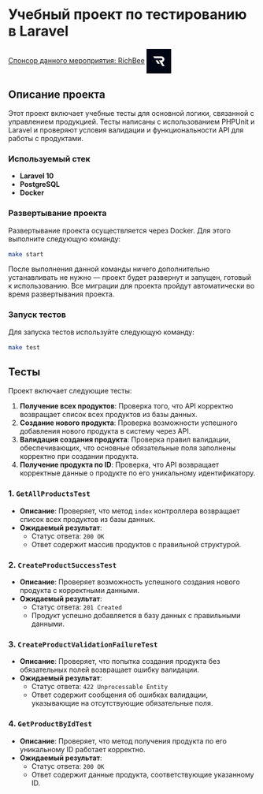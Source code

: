 # Учебный проект по тестированию в Laravel
[Спонсор данного мероприятия: RichBee](https://richbee.ru/)
<a href="https://richbee.ru/" style="display:inline-block;">
<img src="app/public/RB_Logo.jpeg" alt="RichBee Logo" style="width: 50px; height: auto; vertical-align: middle;"/>
</a>

## Описание проекта

Этот проект включает учебные тесты для основной логики, связанной с управлением продукцией. 
Тесты написаны с использованием PHPUnit и Laravel и проверяют условия валидации и функциональности API для работы с продуктами.

### Используемый стек

- **Laravel 10**
- **PostgreSQL**
- **Docker**

### Развертывание проекта

Развертывание проекта осуществляется через Docker. Для этого выполните следующую команду:

```bash
make start
```
После выполнения данной команды ничего дополнительно устанавливать не нужно — проект будет развернут и запущен, готовый к использованию.
Все миграции для проекта пройдут автоматически во время развертывания проекта.

### Запуск тестов

Для запуска тестов используйте следующую команду:
```bash
make test
```

## Тесты

Проект включает следующие тесты:

1. **Получение всех продуктов**: Проверка того, что API корректно возвращает список всех продуктов из базы данных.
2. **Создание нового продукта**: Проверка возможности успешного добавления нового продукта в систему через API.
3. **Валидация создания продукта**: Проверка правил валидации, обеспечивающих, что основные обязательные поля заполнены корректно при создании продукта.
4. **Получение продукта по ID**: Проверка, что API возвращает корректные данные о продукте по его уникальному идентификатору.

### 1. `GetAllProductsTest`

- **Описание**: Проверяет, что метод `index` контроллера возвращает список всех продуктов из базы данных.
- **Ожидаемый результат**:
    - Статус ответа: `200 OK`
    - Ответ содержит массив продуктов с правильной структурой.

### 2. `CreateProductSuccessTest`

- **Описание**: Проверяет возможность успешного создания нового продукта с корректными данными.
- **Ожидаемый результат**:
    - Статус ответа: `201 Created`
    - Продукт успешно добавляется в базу данных с правильными данными.

### 3. `CreateProductValidationFailureTest`

- **Описание**: Проверяет, что попытка создания продукта без обязательных полей возвращает ошибку валидации.
- **Ожидаемый результат**:
    - Статус ответа: `422 Unprocessable Entity`
    - Ответ содержит сообщения об ошибках валидации, указывающие на отсутствующие обязательные поля.

### 4. `GetProductByIdTest`

- **Описание**: Проверяет, что метод получения продукта по его уникальному ID работает корректно.
- **Ожидаемый результат**:
    - Статус ответа: `200 OK`
    - Ответ содержит данные продукта, соответствующие указанному ID.
